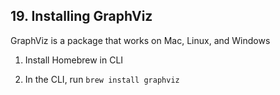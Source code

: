 ## 19. Installing GraphViz

GraphViz is a package that works on Mac, Linux, and Windows

1. Install Homebrew in CLI

2. In the CLI, run `brew install graphviz`
